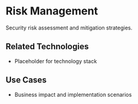 # Risk Management

Security risk assessment and mitigation strategies.

## Related Technologies
- Placeholder for technology stack

## Use Cases
- Business impact and implementation scenarios
